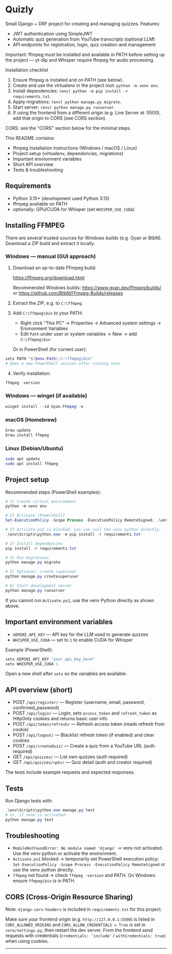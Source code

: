 # Quizly

Small Django + DRF project for creating and managing quizzes. Features:

- JWT authentication using SimpleJWT
- Automatic quiz generation from YouTube transcripts (optional LLM)
- API endpoints for registration, login, quiz creation and management

Important: ffmpeg must be installed and available in PATH before setting up
the project — yt-dlp and Whisper require ffmpeg for audio processing.

Installation checklist
1. Ensure ffmpeg is installed and on PATH (see below).
2. Create and use the virtualenv in the project root: `python -m venv env`.
3. Install dependencies: `(env) python -m pip install -r requirements.txt`.
4. Apply migrations: `(env) python manage.py migrate`.
5. Start server: `(env) python manage.py runserver`.
6. If using the frontend from a different origin (e.g. Live Server at :5500), add that origin to CORS (see CORS section).

CORS: see the "CORS" section below for the minimal steps.

This README contains:

- ffmpeg installation instructions (Windows / macOS / Linux)
- Project setup (virtualenv, dependencies, migrations)
- Important environment variables
- Short API overview
- Tests & troubleshooting

## Requirements

- Python 3.10+ (development used Python 3.13)
- ffmpeg available on PATH
- optionally: GPU/CUDA for Whisper (set `WHISPER_USE_CUDA`)

## Installing FFMPEG

There are several trusted sources for Windows builds (e.g. Gyan or
BtbN). Download a ZIP build and extract it locally.

### Windows — manual (GUI approach)

1. Download an up-to-date FFmpeg build:

   https://ffmpeg.org/download.html

   Recommended Windows builds: https://www.gyan.dev/ffmpeg/builds/
   or https://github.com/BtbN/FFmpeg-Builds/releases

2. Extract the ZIP, e.g. to `C:\ffmpeg`.

3. Add `C:\ffmpeg\bin` to your PATH:

   - Right click "This PC" → Properties → Advanced system settings → Environment Variables
   - Edit `Path` under user or system variables → New → add `C:\ffmpeg\bin`

   Or in PowerShell (for current user):

```powershell
setx PATH "$($env:Path);C:\ffmpeg\bin"
# Open a new PowerShell session after running setx
```

4. Verify installation:

```powershell
ffmpeg -version
```

### Windows — winget (if available)

```powershell
winget install --id Gyan.FFmpeg -e
```

### macOS (Homebrew)

```bash
brew update
brew install ffmpeg
```

### Linux (Debian/Ubuntu)

```bash
sudo apt update
sudo apt install ffmpeg
```

## Project setup

Recommended steps (PowerShell examples):

```powershell
# 1) Create virtual environment
python -m venv env

# 2) Activate (PowerShell)
Set-ExecutionPolicy -Scope Process -ExecutionPolicy RemoteSigned; .\env\Scripts\Activate.ps1

# If Activate.ps1 is blocked, you can call the venv python directly:
.\env\Scripts\python.exe -m pip install -r requirements.txt

# 3) Install dependencies
pip install -r requirements.txt

# 4) Run migrations
python manage.py migrate

# 5) Optional: create superuser
python manage.py createsuperuser

# 6) Start development server
python manage.py runserver
```

If you cannot run `Activate.ps1`, use the venv Python directly as shown above.

## Important environment variables

- `GEMINI_API_KEY` — API key for the LLM used to generate quizzes
- `WHISPER_USE_CUDA` — set to `1` to enable CUDA for Whisper

Example (PowerShell):

```powershell
setx GEMINI_API_KEY "your_api_key_here"
setx WHISPER_USE_CUDA 1
```

Open a new shell after `setx` so the variables are available.

## API overview (short)

- POST `/api/register/` — Register (username, email, password, confirmed_password)
- POST `/api/login/` — Login; sets `access_token` and `refresh_token` as HttpOnly cookies and returns basic user info
- POST `/api/token/refresh/` — Refresh access token (reads refresh from cookie)
- POST `/api/logout/` — Blacklist refresh token (if enabled) and clear cookies
- POST `/api/createQuiz/` — Create a quiz from a YouTube URL (auth required)
- GET  `/api/quizzes/` — List own quizzes (auth required)
- GET  `/api/quizzes/<pk>/` — Quiz detail (auth and creator required)

The tests include example requests and expected responses.

## Tests

Run Django tests with:

```powershell
.\env\Scripts\python.exe manage.py test
# or, if venv is activated:
python manage.py test
```

## Troubleshooting

- `ModuleNotFoundError: No module named 'django'` → venv not activated. Use the venv python or activate the environment.
- `Activate.ps1` blocked → temporarily set PowerShell execution policy: `Set-ExecutionPolicy -Scope Process -ExecutionPolicy RemoteSigned` or use the venv python directly.
- `ffmpeg` not found → check `ffmpeg -version` and PATH. On Windows: ensure `ffmpeg\bin` is in PATH.

## CORS (Cross-Origin Resource Sharing)

Note: `django-cors-headers` is included in `requirements.txt` for this project.

Make sure your frontend origin (e.g. `http://127.0.0.1:5500`) is listed in
`CORS_ALLOWED_ORIGINS` and `CORS_ALLOW_CREDENTIALS = True` is set in
`core/settings.py`, then restart the dev server. From the frontend send
requests with credentials (`credentials: 'include'` / `withCredentials: true`) when using cookies.

---